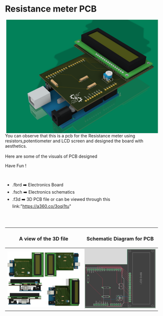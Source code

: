 


<h1>Resistance meter PCB</h1>

<div>
   <img width=500 align=right src="https://github.com/Electroversity/Electroverse/blob/main/PCB%20Designs/19-Resistance%20meter/resistance_meter%20PCB%20v2.png"/>
   <p>You can observe that this is a pcb for the Resistance meter using resistors,potentiometer and LCD screen and designed the board with aesthetics.<br><br>Here are some of the visuals of PCB designed<br>
        
   Have Fun !
  </p>
<br>

   - .fbrd ➡️ Electronics Board
   - .fsch ➡️ Electronics schematics
   - .f3d  ➡️ 3D PCB file or can be viewed through this link:"https://a360.co/3oqi1tu"
   
<br> <br>  
<div align=center>
   
| <h3>A view of the 3D file</h2> | <h3>Schematic Diagram for PCB</h3> |      
| --- | --- |
| <img width=800 align=center src="https://github.com/Electroversity/Electroverse/blob/main/PCB%20Designs/19-Resistance%20meter/img1.png"/><br><img width=800 align=center src="https://github.com/Electroversity/Electroverse/blob/main/PCB%20Designs/19-Resistance%20meter/img2.png"/> |    <img width="650" src="https://github.com/Electroversity/Electroverse/blob/main/PCB%20Designs/19-Resistance%20meter/schematics.png"> | 
 
</div>

 



